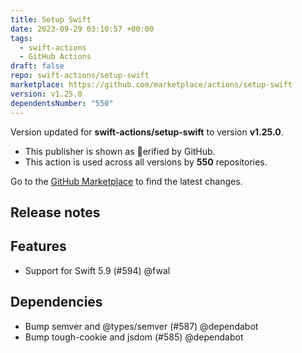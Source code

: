```yaml
---
title: Setup Swift
date: 2023-09-29 03:10:57 +00:00
tags:
  - swift-actions
  - GitHub Actions
draft: false
repo: swift-actions/setup-swift
marketplace: https://github.com/marketplace/actions/setup-swift
version: v1.25.0
dependentsNumber: "550"
---
```



Version updated for **swift-actions/setup-swift** to version **v1.25.0**.
- This publisher is shown as erified by GitHub.
- This action is used across all versions by **550** repositories.

Go to the [GitHub Marketplace](https://github.com/marketplace/actions/setup-swift) to find the latest changes.

## Release notes

## Features

* Support for Swift 5.9 (#594) @fwal

## Dependencies

* Bump semver and @types/semver (#587) @dependabot
* Bump tough-cookie and jsdom (#585) @dependabot

